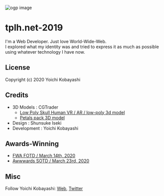 ![ogp image](https://github.com/ykob/tplh.net-2019/blob/master/public/img/ogp_image.png)

# tplh.net-2019

I'm a Web Developer. Just love World-Wide-Web.  
I explored what my identity was and tried to express it as much as possible using whatever technology I have now.

## License

Copyright (c) 2020 Yoichi Kobayashi

## Credits

- 3D Models : CGTrader
  - [Low Poly Skull Human VR / AR / low-poly 3d model](https://www.cgtrader.com/3d-models/character/anatomy/low-poly-skull-human)
  - [Petals pack 3D model](https://www.cgtrader.com/3d-models/plant/flower/flying-rose-petals)
- Design : Shunsuke Iseki
- Development : Yoichi Kobayashi

## Awards-Winning

- [FWA FOTD / March 14th, 2020](https://thefwa.com/cases/yoichi-kobayashi)
- [Awwwards SOTD / March 23rd, 2020](https://www.awwwards.com/sites/yoichi-kobayashi)

## Misc

Follow Yoichi Kobayashi: [Web](http://www.tplh.net/), [Twitter](https://twitter.com/ykob0123)
